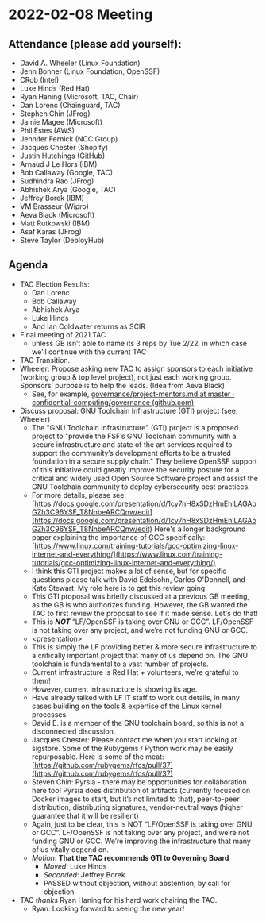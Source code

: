 # **2022-02-08 Meeting**

## Attendance (please add yourself):

* David A. Wheeler (Linux Foundation)
* Jenn Bonner (Linux Foundation, OpenSSF)
* CRob (Intel)
* Luke Hinds (Red Hat)
* Ryan Haning (Microsoft, TAC, Chair)
* Dan Lorenc (Chainguard, TAC)
* Stephen Chin (JFrog)
* Jamie Magee (Microsoft)
* Phil Estes (AWS)
* Jennifer Fernick (NCC Group) 
* Jacques Chester (Shopify)
* Justin Hutchings (GitHub)
* Arnaud J Le Hors (IBM)
* Bob Callaway (Google, TAC)
* Sudhindra Rao (JFrog)
* Abhishek Arya (Google, TAC)
* Jeffrey Borek (IBM)
* VM Brasseur (Wipro)
* Aeva Black (Microsoft)
* Matt Rutkowski (IBM)
* Asaf Karas (JFrog)
* Steve Taylor (DeployHub)

## Agenda

* TAC Election Results:
    * Dan Lorenc
    * Bob Callaway
    * Abhishek Arya
    * Luke Hinds
    * And Ian Coldwater returns as SCIR
* Final meeting of 2021 TAC
    * unless GB isn’t able to name its 3 reps by Tue 2/22, in which case we’ll continue with the current TAC
* TAC Transition.
* Wheeler: Propose asking new TAC to assign sponsors to each initiative (working group & top level project), not just each working group. Sponsors’ purpose is to help the leads. (Idea from Aeva Black)
    * See, for example, [governance/project-mentors.md at master · confidential-computing/governance (github.com)](https://github.com/confidential-computing/governance/blob/master/project-mentors.md)
* Discuss proposal: GNU Toolchain Infrastructure (GTI) project (see: Wheeler)
    * The "GNU Toolchain Infrastructure" (GTI) project is a proposed project to "provide the FSF’s GNU Toolchain community with a secure infrastructure and state of the art services required to support the community’s development efforts to be a trusted foundation in a secure supply chain." They believe OpenSSF support of this initiative could greatly improve the security posture for a critical and widely used Open Source Software project and assist the GNU Toolchain community to deploy cybersecurity best practices.
    * For more details, please see:  [https://docs.google.com/presentation/d/1cy7nH8xSDzHmEhlLAGAoGZh3C96YSF_T8NnbeARCQnw/edit](https://docs.google.com/presentation/d/1cy7nH8xSDzHmEhlLAGAoGZh3C96YSF_T8NnbeARCQnw/edit) Here's a longer background paper explaining the importance of GCC specifically: [https://www.linux.com/training-tutorials/gcc-optimizing-linux-internet-and-everything/](https://www.linux.com/training-tutorials/gcc-optimizing-linux-internet-and-everything/)
    * I think this GTI project makes a lot of sense, but for specific questions please talk with David Edelsohn, Carlos O'Donnell, and Kate Stewart. My role here is to get this review going.
    * This GTI proposal was briefly discussed at a previous GB meeting, as the GB is who authorizes funding. However, the GB wanted the TAC to first review the proposal to see if it made sense. Let's do that!
    * This is **_NOT_** “LF/OpenSSF is taking over GNU or GCC”. LF/OpenSSF is not taking over any project, and we’re not funding GNU or GCC.
    * &lt;presentation>
    * This is simply the LF providing better & more secure infrastructure to a critically important project that many of us depend on. The GNU toolchain is fundamental to a vast number of projects.
    * Current infrastructure is Red Hat + volunteers, we’re grateful to them!
    * However, current infrastructure is showing its age.
    * Have already talked with LF IT staff to work out details, in many cases building on the tools & expertise of the Linux kernel processes.
    * David E. is a member of the GNU toolchain board, so this is not a disconnected discussion.
    * Jacques Chester: Please contact me when you start looking at sigstore. Some of the Rubygems / Python work may be easily repurposable. Here is some of the meat: [https://github.com/rubygems/rfcs/pull/37](https://github.com/rubygems/rfcs/pull/37)
    * Steven Chin: Pyrsia - there may be opportunities for collaboration here too! Pyrsia does distribution of artifacts (currently focused on Docker images to start, but it’s not limited to that), peer-to-peer distribution, distributing signatures, vendor-neutral ways (higher guarantee that it will be resilient)
    * Again, just to be clear, this is NOT “LF/OpenSSF is taking over GNU or GCC”. LF/OpenSSF is not taking over any project, and we’re not funding GNU or GCC. We’re improving the infrastructure that many of us vitally depend on.
    * _Motion_: **That the TAC recommends GTI to Governing Board**
        * _Moved_: Luke Hinds
        * _Seconded_: Jeffrey Borek
        * PASSED without objection, without abstention, by call for objection
* TAC *thanks* Ryan Haning for his hard work chairing the TAC.
    * Ryan: Looking forward to seeing the new year!